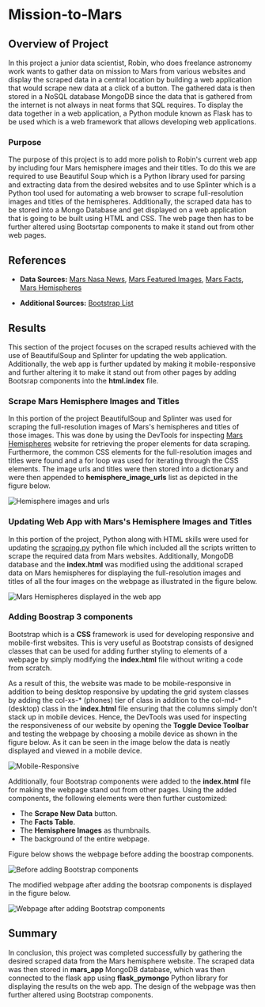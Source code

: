 # Mission-to-Mars

## Overview of Project

In this project a junior data scientist, Robin, who does freelance astronomy work wants to gather data on mission to Mars from various websites and display the scraped data in a central location by building a web application that would scrape new data at a click of a button. The gathered data is then stored in a NoSQL database MongoDB since the data that is gathered from the internet is not always in neat forms that SQL requires. To display the data together in a web application, a Python module known as Flask has to be used which is a web framework that allows developing web applications.

### Purpose

The purpose of this project is to add more polish to Robin's current web app by including four Mars hemisphere images and their titles. To do this we are required to use Beautiful Soup which is a Python library used for parsing and extracting data from the desired websites and to use Splinter which is a Python tool used for automating a web browser to scrape full-resolution images and titles of the hemispheres. Additionally, the scraped data has to be stored into a Mongo Database and get displayed on a web application that is going to be built using HTML and CSS. The web page then has to be further altered using Bootsrtap components to make it stand out from other web pages.

## References 

- **Data Sources:** [Mars Nasa News](https://redplanetscience.com/), [Mars Featured Images](https://spaceimages-mars.com), [Mars Facts](https://galaxyfacts-mars.com), [Mars Hemispheres](https://marshemispheres.com/)

- **Additional Sources:** [Bootstrap List](https://getbootstrap.com/docs/3.3/css/)

## Results

This section of the project focuses on the scraped results achieved with the use of BeautifulSoup and Splinter for updating the web application. Additionally, the web app is further updated by making it mobile-responsive and further altering it to make it stand out from other pages by adding Bootsrap components into the **html.index** file.

### Scrape Mars Hemisphere Images and Titles

In this portion of the project BeautifulSoup and Splinter was used for scraping the full-resolution images of Mars's hemispheres and titles of those images. This was done by using the DevTools for inspecting [Mars Hemispheres](https://marshemispheres.com/) website for retrieving the proper elements for data scraping. Furthermore, the common CSS elements for the full-resolution images and titles were found and a for loop was used for iterating through the CSS elements. The image urls and titles were then stored into a dictionary and were then appended to **hemisphere_image_urls** list as depicted in the figure below.

![Hemisphere images and urls](Resources/Hemisphere_image_urls_list.png)

### Updating Web App with Mars's Hemisphere Images and Titles

In this portion of the project, Python along with HTML skills were used for updating the [scraping.py](scraping.py) python file which included all the scripts written to scrape the required data from Mars websites. Additionally, MongoDB database and the **index.html** was modified using the additional scraped data on Mars hemispheres for displaying the full-resolution images and titles of all the four images on the webpage as illustrated in the figure below.

![Mars Hemispheres displayed in the web app](Resources/Mars_hemisphere_images_titles.png)

### Adding Boostrap 3 components

Bootstrap which is a **CSS** framework is used for developing responsive and mobile-first websites. This is very useful as Bootstrap consists of designed classes that can be used for adding further styling to elements of a webpage by simply modifying the **index.html** file without writing a code from scratch.

As a result of this, the website was made to be mobile-responsive  in addition to being desktop responsive by updating the grid system classes by adding the col-xs-* (phones) tier of class in addition to the col-md-* (desktop) class in the **index.html** file ensuring that the columns simply don't stack up in mobile devices. Hence, the DevTools was used for inspecting the responsiveness of our website by opening the **Toggle Device Toolbar** and testing the webpage by choosing a mobile device as shown in the figure below. As it can be seen in the image below the data is neatly displayed and viewed in a mobile device.

![Mobile-Responsive](Resources/Mobile_responsive.png)

Additionally, four Bootstrap components were added to the **index.html** file for making the webpage stand out from other pages. Using the added components, the following elements were then further customized:

- The **Scrape New Data** button.
- The **Facts Table**. 
- The **Hemisphere Images** as thumbnails.
- The background of the entire webpage.

Figure below shows the webpage before adding the boostrap components.

![Before adding Bootstrap components](Resources/Before_adding_Bootstrap_components.png)

The modified webpage after adding the bootsrap components is displayed in the figure below.

![Webpage after adding Bootstrap components](Resources/Added_Bootstrap_Components.png)

## Summary 

In conclusion, this project was completed successfully by gathering the desired scraped data from the Mars hemisphere website. The scraped data was then stored in **mars_app** MongoDB database, which was then connected to the flask app using **flask_pymongo** Python library for displaying the results on the web app. The design of the webpage was then further altered using Bootstrap components.


